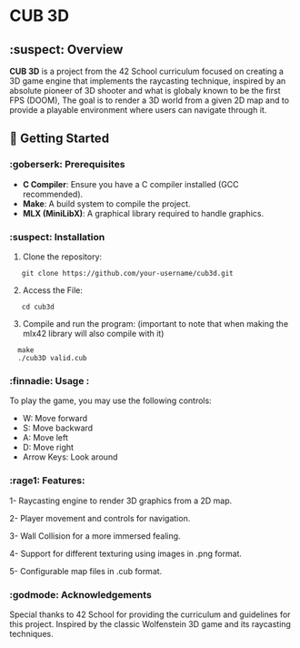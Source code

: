 # CUB 3D

## :suspect: Overview
**CUB 3D** is a project from the 42 School curriculum focused on creating a 3D game engine that implements the raycasting technique, inspired by an absolute pioneer of 3D shooter and what is globaly known to be the first FPS (DOOM), The goal is to render a 3D world from a given 2D map and to provide a playable environment where users can navigate through it.

## 🚀 Getting Started

### :goberserk: Prerequisites
- **C Compiler**: Ensure you have a C compiler installed (GCC recommended).
- **Make**: A build system to compile the project.
- **MLX (MiniLibX)**: A graphical library required to handle graphics.

### :suspect: Installation
1. Clone the repository:
```
   git clone https://github.com/your-username/cub3d.git
```
2. Access the File:
```
   cd cub3d
```
3. Compile and run the program: (important to note that when making the mlx42 library will also compile with it)
```
  make
  ./cub3D valid.cub
```
### :finnadie: Usage :
To play the game, you may use the following controls:

*  W: Move forward
*  S: Move backward
*  A: Move left
*  D: Move right
*  Arrow Keys: Look around

### :rage1: Features:

1- Raycasting engine to render 3D graphics from a 2D map.

2- Player movement and controls for navigation.

3- Wall Collision for a more immersed fealing.

4- Support for different texturing using images in .png format.

5- Configurable map files in .cub format.

### :godmode: Acknowledgements
Special thanks to 42 School for providing the curriculum and guidelines for this project.
Inspired by the classic Wolfenstein 3D game and its raycasting techniques.
